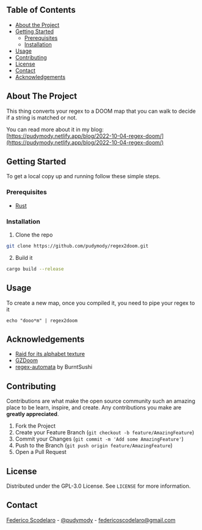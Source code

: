 <!--
*** Thanks for checking out this README Template. If you have a suggestion that would
*** make this better, please fork the repo and create a pull request or simply open
*** an issue with the tag "enhancement".
*** Thanks again! Now go create something AMAZING! :D
***
***
***
*** To avoid retyping too much info. Do a search and replace for the following:
*** github_username, repo, twitter_handle, email
-->


<!-- TABLE OF CONTENTS -->
## Table of Contents

* [About the Project](#about-the-project)
* [Getting Started](#getting-started)
  * [Prerequisites](#prerequisites)
  * [Installation](#installation)
* [Usage](#usage)
* [Contributing](#contributing)
* [License](#license)
* [Contact](#contact)
* [Acknowledgements](#acknowledgements)



<!-- ABOUT THE PROJECT -->
## About The Project
This thing converts your regex to a DOOM map that you can walk to decide if a string is matched or not.

You can read more about it in my blog: [https://pudymody.netlify.app/blog/2022-10-04-regex-doom/](https://pudymody.netlify.app/blog/2022-10-04-regex-doom/)

<!-- GETTING STARTED -->
## Getting Started

To get a local copy up and running follow these simple steps.

### Prerequisites
* [Rust](https://www.rust-lang.org/)

### Installation

1. Clone the repo
```sh
git clone https://github.com/pudymody/regex2doom.git
```
2. Build it
```sh
cargo build --release
```

<!-- USAGE EXAMPLES -->
## Usage

To create a new map, once you compiled it, you need to pipe your regex to it
```
echo "dooo*m" | regex2doom
```

<!-- ACKNOWLEDGEMENTS -->
## Acknowledgements

* [Raid for its alphabet texture](https://opengameart.org/content/sprite-fonts-64x64-abblv-by-raid)
* [GZDoom](https://zdoom.org/index)
* [regex-automata](https://github.com/BurntSushi/regex-automata) by BurntSushi

<!-- CONTRIBUTING -->
## Contributing

Contributions are what make the open source community such an amazing place to be learn, inspire, and create. Any contributions you make are **greatly appreciated**.

1. Fork the Project
2. Create your Feature Branch (`git checkout -b feature/AmazingFeature`)
3. Commit your Changes (`git commit -m 'Add some AmazingFeature'`)
4. Push to the Branch (`git push origin feature/AmazingFeature`)
5. Open a Pull Request



<!-- LICENSE -->
## License

Distributed under the GPL-3.0 License. See `LICENSE` for more information.



<!-- CONTACT -->
## Contact

[Federico Scodelaro](https://pudymody.netlify.com) - [@pudymody](https://twitter.com/pudymody) - federicoscodelaro@gmail.com
